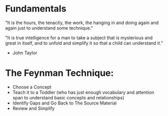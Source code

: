 # Fundamentals

"It is the hours, the tenacity, the work, the hanging in and doing again and again just to understand some technique."

"It is true intelligence for a man to take a subject that is mysterious and great in itself, and to unfold and simplify it so that a child can understand it.”
- John Taylor 

# The Feynman Technique:

- Choose a Concept
- Teach it to a Toddler (who has just enough vocabulary and attention span to understand basic concepts and relationships)
- Identify Gaps and Go Back to The Source Material
- Review and Simplify
